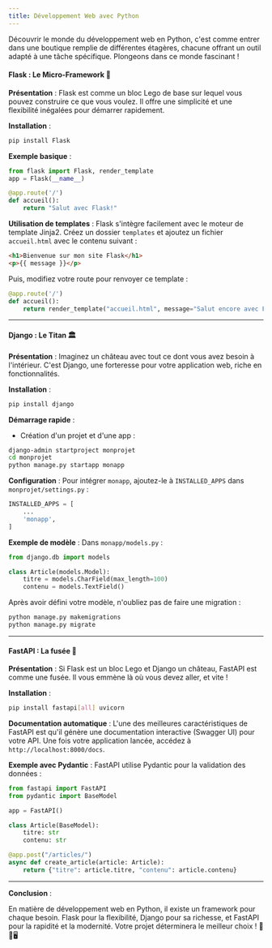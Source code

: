 ```yaml
---
title: Développement Web avec Python
---
```


Découvrir le monde du développement web en Python, c'est comme entrer dans une boutique remplie de différentes étagères, chacune offrant un outil adapté à une tâche spécifique. Plongeons dans ce monde fascinant !

#### **Flask : Le Micro-Framework** 🌱

**Présentation** : Flask est comme un bloc Lego de base sur lequel vous pouvez construire ce que vous voulez. Il offre une simplicité et une flexibilité inégalées pour démarrer rapidement.

**Installation** :
```bash
pip install Flask
```

**Exemple basique** :
```python
from flask import Flask, render_template
app = Flask(__name__)

@app.route('/')
def accueil():
    return "Salut avec Flask!"
```

**Utilisation de templates** : Flask s'intègre facilement avec le moteur de template Jinja2.
Créez un dossier `templates` et ajoutez un fichier `accueil.html` avec le contenu suivant :
```html
<h1>Bienvenue sur mon site Flask</h1>
<p>{{ message }}</p>
```
Puis, modifiez votre route pour renvoyer ce template :
```python
@app.route('/')
def accueil():
    return render_template("accueil.html", message="Salut encore avec Flask!")
```

---

#### **Django : Le Titan** 🏛️

**Présentation** : Imaginez un château avec tout ce dont vous avez besoin à l'intérieur. C'est Django, une forteresse pour votre application web, riche en fonctionnalités.

**Installation** :
```bash
pip install django
```

**Démarrage rapide** :
- Création d'un projet et d'une app :
```bash
django-admin startproject monprojet
cd monprojet
python manage.py startapp monapp
```

**Configuration** :
Pour intégrer `monapp`, ajoutez-le à `INSTALLED_APPS` dans `monprojet/settings.py` :
```python
INSTALLED_APPS = [
    ...
    'monapp',
]
```

**Exemple de modèle** : Dans `monapp/models.py` :
```python
from django.db import models

class Article(models.Model):
    titre = models.CharField(max_length=100)
    contenu = models.TextField()
```

Après avoir défini votre modèle, n'oubliez pas de faire une migration :
```bash
python manage.py makemigrations
python manage.py migrate
```

---

#### **FastAPI : La fusée** 🚀

**Présentation** : Si Flask est un bloc Lego et Django un château, FastAPI est comme une fusée. Il vous emmène là où vous devez aller, et vite !

**Installation** :
```bash
pip install fastapi[all] uvicorn
```

**Documentation automatique** : L'une des meilleures caractéristiques de FastAPI est qu'il génère une documentation interactive (Swagger UI) pour votre API. Une fois votre application lancée, accédez à `http://localhost:8000/docs`.

**Exemple avec Pydantic** :
FastAPI utilise Pydantic pour la validation des données :
```python
from fastapi import FastAPI
from pydantic import BaseModel

app = FastAPI()

class Article(BaseModel):
    titre: str
    contenu: str

@app.post("/articles/")
async def create_article(article: Article):
    return {"titre": article.titre, "contenu": article.contenu}
```

---

**Conclusion** :

En matière de développement web en Python, il existe un framework pour chaque besoin. Flask pour la flexibilité, Django pour sa richesse, et FastAPI pour la rapidité et la modernité. Votre projet déterminera le meilleur choix ! 💼🔧🖥️